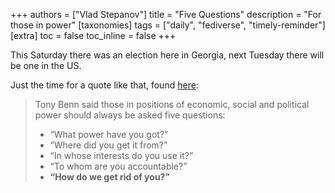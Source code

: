 +++
authors = ["Vlad Stepanov"]
title = "Five Questions"
description = "For those in power"
[taxonomies]
tags = ["daily", "fediverse", "timely-reminder"]
[extra]
toc = false
toc_inline = false
+++

This Saturday there was an election here in Georgia, next Tuesday there will be one in the US.

Just the time for a quote like that, found [here](https://elk.zone/infosec.exchange/@davep/113387878544027464):

> Tony Benn said those in positions of economic, social and political power should always be asked five questions:
> * “What power have you got?”
> * “Where did you get it from?”
> * “In whose interests do you use it?”
> * “To whom are you accountable?”
> * __“How do we get rid of you?”__
